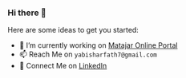 ### Hi there 👋

Here are some ideas to get you started:

- 🔭 I’m currently working on [Matajar Online Portal](http://matajar.ae)
- 📫 Reach Me on `yabisharfath7@gmail.com`
- 🤝 Connect Me on [LinkedIn](https://www.linkedin.com/in/yabish-arfath/)
